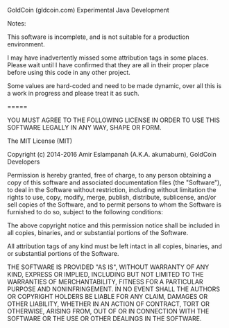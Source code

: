 GoldCoin (gldcoin.com) Experimental Java Development

Notes:

This software is incomplete, and is not suitable for a production environment.

I may have inadvertently missed some attribution tags in some places. 
Please wait until I have confirmed that they are all in their proper place before using this code in any other project.

Some values are hard-coded and need to be made dynamic, over all this is a work in progress and please treat it as such.


=====

YOU MUST AGREE TO THE FOLLOWING LICENSE IN ORDER TO USE THIS SOFTWARE LEGALLY IN ANY WAY, SHAPE OR FORM.

The MIT License (MIT)

Copyright (c) 2014-2016 Amir Eslampanah (A.K.A. akumaburn), GoldCoin Developers

Permission is hereby granted, free of charge, to any person obtaining a copy of this software and associated documentation files (the "Software"), to deal in the Software without restriction, including without limitation the rights to use, copy, modify, merge, publish, distribute, sublicense, and/or sell copies of the Software, and to permit persons to whom the Software is furnished to do so, subject to the following conditions:

The above copyright notice and this permission notice shall be included in all copies, binaries, and or substantial portions of the Software.

All attribution tags of any kind must be left intact in all copies, binaries, and or substantial portions of the Software.

THE SOFTWARE IS PROVIDED "AS IS", WITHOUT WARRANTY OF ANY KIND, EXPRESS OR IMPLIED, INCLUDING BUT NOT LIMITED TO THE WARRANTIES OF MERCHANTABILITY, FITNESS FOR A PARTICULAR PURPOSE AND NONINFRINGEMENT. IN NO EVENT SHALL THE AUTHORS OR COPYRIGHT HOLDERS BE LIABLE FOR ANY CLAIM, DAMAGES OR OTHER LIABILITY, WHETHER IN AN ACTION OF CONTRACT, TORT OR OTHERWISE, ARISING FROM, OUT OF OR IN CONNECTION WITH THE SOFTWARE OR THE USE OR OTHER DEALINGS IN THE SOFTWARE.
